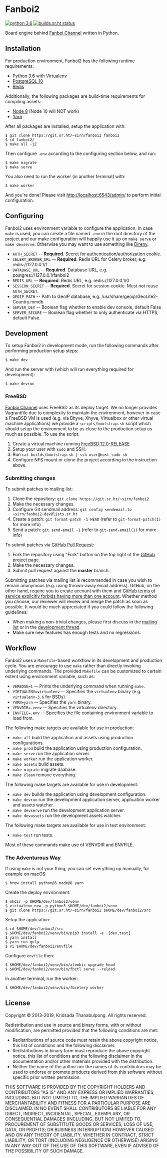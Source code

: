 # Fanboi2

[![python 3.6](https://img.shields.io/badge/python-3.6-blue.svg)](https://docs.python.org/3/whatsnew/3.6.html) [![builds.sr.ht status](https://builds.sr.ht/~sirn/fanboi2/freebsd.yml.svg)](https://builds.sr.ht/~sirn/fanboi2/freebsd.yml?)

Board engine behind [Fanboi Channel](https://fanboi.ch/) written in Python.

## Installation

For production environment, Fanboi2 has the following runtime requirements:

-   [Python 3.6](https://www.python.org/downloads/) with [Virtualenv](https://virtualenv.pypa.io/en/stable/)
-   [PostgreSQL 10](https://www.postgresql.org/)
-   [Redis](https://redis.io/)

Additionally, the following packages are build-time requirements for compiling assets:

-   [Node 8](https://nodejs.org/) (Node 10 will NOT work)
-   [Yarn](https://yarnpkg.com/)

After all packages are installed, setup the application with:

    $ git clone https://git.sr.ht/~sirn/fanboi2 fanboi2
    $ cd fanboi2/
    $ make all -j2

Then configure `.env` according to the configuring section below, and run:

    $ make migrate
    $ make serve

You also need to run the worker (in another terminal) with:

    $ make worker

And you're done! Please visit <http://localhost:6543/admin/> to perform initial configuration.

## Configuring

Fanboi2 uses environment variable to configure the application. In case `make` is used, you can create a file named `.env` in the root directory of the project and our make configuration will happily use it up on `make serve` or `make devserve`. Otherwise you may want to use something like [Direnv](https://github.com/direnv/direnv).

-   `AUTH_SECRET` -- **Required**. Secret for authentication/authorization cookie.
-   `CELERY_BROKER_URL` -- **Required**. Redis URL for Celery broker, e.g. redis://127.0.0.1/1
-   `DATABASE_URL` -- **Required**. Database URL, e.g. postgres://127.0.0.1/fanboi2
-   `REDIS_URL` -- **Required**. Redis URL, e.g. redis://127.0.0.1/0
-   `SESSION_SECRET` -- **Required**. Secret for session cookie. Must not reuse `AUTH_SECRET`.
-   `GEOIP_PATH` -- Path to GeoIP database, e.g. /usr/share/geoip/GeoLite2-Country.mmdb
-   `SERVER_DEV` -- Boolean flag whether to enable dev console, default False
-   `SERVER_SECURE` -- Boolean flag whether to only authenticate via HTTPS, default False.

## Development

To setup Fanboi2 in development mode, run the following commands after performing production setup steps:

    $ make dev

And run the server with (which will run everything required for development):

    $ make devrun

### FreeBSD

[Fanboi Channel](https://fanboi.ch/) uses FreeBSD as its deploy target. We no longer provides Vagrantfile due to complexity to maintain the environment, however in case a FreeBSD VM is used (e.g. via Bhyve, Xhyve, Virtualbox or other virtual machine applications) we provide a `scripts/bootstrap.sh` script which should setup the environment to be as close to the production setup as much as possible. To use the script:

1. Create a virtual machine running [FreeBSD 12.0-RELEASE](https://www.freebsd.org/releases/12.0R/relnotes.html)
2. Setup your user with `sudo` and SSH.
3. Run `cat builds/bootstrap.sh | ssh user@host sudo sh`
4. Configure NFS mount or clone the project according to the instruction above.

### Submitting changes

To submit patches to mailing list:

1.  Clone the repository: `git clone https://git.sr.ht/~sirn/fanboi2`
2.  Make the necessary changes.
3.  Configure Git sendmail address: `git config sendemail.to ~sirn/fanboi2-dev@lists.sr.ht`
4.  Create a patch: `git format-patch -1 HEAD` (refer to `git-format-patch(1)` for more info)
5.  Send a patch: `git send-email -1` (refer to `git-send-email(1)` for more info)

To submit patches via [GitHub Pull Request](https://github.com/sirn/fanboi2):

1.  Fork the repository using "Fork" button on the top right of the [GitHub project page](https://github.com/sirn/fanboi2).
2.  Make the necessary changes.
3.  Submit pull request against the **master** branch.

Submitting patches via mailing list is recommended in case you wish to remain anonymous (e.g. using thrown-away email address). GitHub, on the other hand, require you to create account with them and [GitHub terms of service explicitly forbids having more than one account](https://help.github.com/articles/github-terms-of-service/#b-account-terms). Whether method you choose, our reviewer will review and merge the patch as soon as possible. It would be much appreciated if you could follow the following guidelines:

-   When making a non-trivial changes, please first discuss in the [mailing list](https://lists.sr.ht/~sirn/fanboi2-dev) or in the [development thread](https://fanboi.ch/meta/).
-   Make sure new features has enough tests and no regressions.

## Workflow

Fanboi2 uses a `Makefile`-based workflow in its development and production cycle. You are encourage to use `make` rather than directly invoking underlying commands. The provided `Makefile` can be customized to certain extent using environment variable, such as:

-   `VERBOSE=1` -- Prints the underlying command when running `make`.
-   `VIRTUALENV=virtualenv` -- Specifies the `virtualenv` binary (e.g. `virtualenv-3.6` for BSDs)
-   `YARN=yarn` -- Specifies the `yarn` binary.
-   `VENVDIR=.venv` -- Specifies the virtualenv directory.
-   `ENVFILE=.env` -- Specifies the file containing environment variable to load from.

The following make targets are available for use in production:

-   `make all` build the application and assets using production configurations.
-   `make prod` build the application using production configuration.
-   `make serve` run the application server.
-   `make worker` run the application worker.
-   `make assets` build assets.
-   `make migrate` migrate daabase.
-   `make clean` remove everything.

The following make targets are available for use in development:

-   `make dev` builds the application using development configuration.
-   `make devrun` run the development application server, application worker and assets watcher.
-   `make devserve` run the development application server.
-   `make devassets` run the development assets watcher.

The following make targets are available for use in test environment:

-   `make test` run tests.

Most of these commands make use of VENVDIR and ENVFILE.

### The Adventurous Way

If using `make` is not your thing, you can set everything up manually, for example on macOS:

    $ brew install python@3 node@8 yarn

Create the deploy environment:

    $ mkdir -p $HOME/dev/fanboi2/venv
    $ virtualenv new -p python3 $HOME/dev/fanboi2/venv
    $ git clone https://git.sr.ht/~sirn/fanboi2 $HOME/dev/fanboi2/src

Setup the application:

    $ cd $HOME/dev/fanboi2/src
    $ $HOME/dev/fanboi2/venv/bin/pip3 install -e .[dev,test]
    $ yarn install
    $ yarn run gulp
    $ vi $HOME/dev/fanboi2/envfile

Configure `envfile` then:

    $ $HOME/dev/fanboi2/venv/bin/alembic upgrade head
    $ $HOME/dev/fanboi2/venv/bin/fbctl serve --reload

In another terminal, run the worker:

    $ $HOME/dev/fanboi2/venv/bin/fbcelery worker

## License

Copyright © 2013-2019, Kridsada Thanabulpong. All rights reserved.

Redistribution and use in source and binary forms, with or without modification, are permitted provided that the following conditions are met:

-   Redistributions of source code must retain the above copyright notice, this list of conditions and the following disclaimer.
-   Redistributions in binary form must reproduce the above copyright notice, this list of conditions and the following disclaimer in the documentation and/or other materials provided with the distribution.
-   Neither the name of the author nor the names of its contributors may be used to endorse or promote products derived from this software without specific prior written permission.

THIS SOFTWARE IS PROVIDED BY THE COPYRIGHT HOLDERS AND CONTRIBUTORS "AS IS" AND ANY EXPRESS OR IMPLIED WARRANTIES, INCLUDING, BUT NOT LIMITED TO, THE IMPLIED WARRANTIES OF MERCHANTABILITY AND FITNESS FOR A PARTICULAR PURPOSE ARE DISCLAIMED. IN NO EVENT SHALL CONTRIBUTORS BE LIABLE FOR ANY DIRECT, INDIRECT, INCIDENTAL, SPECIAL, EXEMPLARY, OR CONSEQUENTIAL DAMAGES (INCLUDING, BUT NOT LIMITED TO, PROCUREMENT OF SUBSTITUTE GOODS OR SERVICES; LOSS OF USE, DATA, OR PROFITS; OR BUSINESS INTERRUPTION) HOWEVER CAUSED AND ON ANY THEORY OF LIABILITY, WHETHER IN CONTRACT, STRICT LIABILITY, OR TORT (INCLUDING NEGLIGENCE OR OTHERWISE) ARISING IN ANY WAY OUT OF THE USE OF THIS SOFTWARE, EVEN IF ADVISED OF THE POSSIBILITY OF SUCH DAMAGE.
